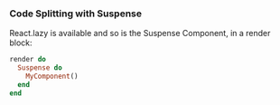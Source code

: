 ### Code Splitting with Suspense

React.lazy is available and so is the Suspense Component, in a render block:
```ruby
render do
  Suspense do
    MyComponent()
  end
end
```